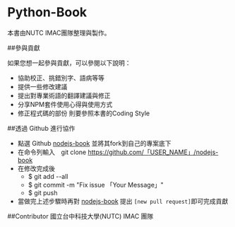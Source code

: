 # Python-Book
本書由NUTC IMAC團隊整理與製作。

 
 
##參與貢獻

如果您想一起參與貢獻，可以參閱以下說明：

- 協助校正、挑錯別字、語病等等
- 提供一些修改建議
- 提出對專業術語的翻譯建議與修正
- 分享NPM套件使用心得與使用方式
- 修正程式碼的部份 則要參照本書的Coding Style


##透過 Github 進行協作

- 點選 Github [nodejs-book](https://github.com/imac-iot/python-book)  並將其fork到自己的專案底下  
- 在命令列輸入　git clone https://github.com/「USER_NAME」/nodejs-book
- 在修改完成後 
  - $ git add --all
  - $ git commit -m "Fix issue 「Your Message」"
  - $ git push 
- 當做完上述步驟時再對 [nodejs-book](https://github.com/imac-iot/python-book) 提出 `[new pull request]`即可完成貢獻


##Contributor
國立台中科技大學(NUTC) IMAC 團隊
